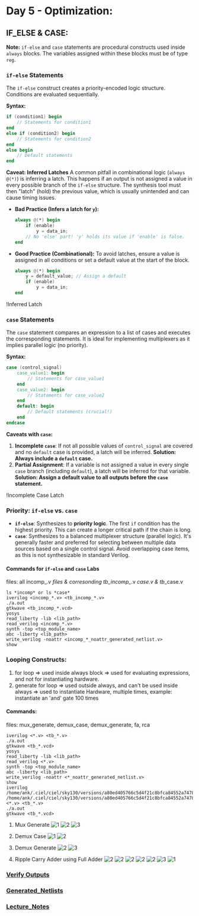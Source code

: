 # Day 5 - Optimization:

## IF_ELSE & CASE:
**Note:** `if-else` and `case` statements are procedural constructs used inside `always` blocks. The variables assigned within these blocks must be of type `reg`.

### `if-else` Statements
The `if-else` construct creates a priority-encoded logic structure. Conditions are evaluated sequentially.

**Syntax:**
```verilog
if (condition1) begin
    // Statements for condition1
end 
else if (condition2) begin
    // Statements for condition2
end 
else begin
    // Default statements
end
```

**Caveat: Inferred Latches**
A common pitfall in combinational logic (`always @(*)`) is inferring a latch. This happens if an output is not assigned a value in every possible branch of the `if-else` structure. The synthesis tool must then "latch" (hold) the previous value, which is usually unintended and can cause timing issues.

*   **Bad Practice (Infers a latch for `y`):**
    ```verilog
    always @(*) begin
        if (enable)
            y = data_in;
        // No 'else' part! 'y' holds its value if 'enable' is false.
    end
    ```
*   **Good Practice (Combinational):**
    To avoid latches, ensure a value is assigned in all conditions or set a default value at the start of the block.
    ```verilog
    always @(*) begin
        y = default_value; // Assign a default
        if (enable)
            y = data_in;
    end
    ```

!Inferred Latch

### `case` Statements
The `case` statement compares an expression to a list of cases and executes the corresponding statements. It is ideal for implementing multiplexers as it implies parallel logic (no priority).

**Syntax:**
```verilog
case (control_signal)
    case_value1: begin
        // Statements for case_value1
    end
    case_value2: begin
        // Statements for case_value2
    end
    default: begin
        // Default statements (crucial!)
    end
endcase
```

**Caveats with `case`:**
1.  **Incomplete `case`**: If not all possible values of `control_signal` are covered and no `default` case is provided, a latch will be inferred. **Solution: Always include a `default` case.**
2.  **Partial Assignment**: If a variable is not assigned a value in every single `case` branch (including `default`), a latch will be inferred for that variable. **Solution: Assign a default value to all outputs before the `case` statement.**

!Incomplete Case Latch

### Priority: `if-else` vs. `case`
*   **`if-else`**: Synthesizes to **priority logic**. The first `if` condition has the highest priority. This can create a longer critical path if the chain is long.
*   **`case`**: Synthesizes to a balanced multiplexer structure (parallel logic). It's generally faster and preferred for selecting between multiple data sources based on a single control signal. Avoid overlapping case items, as this is not synthesizable in standard Verilog.


#### Commands for `if-else` and `case` Labs
files: all incomp_*.v files & corresonding tb_incomp_*.v *_case.v & tb_*_case.v

```
ls *incomp* or ls *case*
iverilog <incomp_*.v> <tb_incomp_*.v>
./a.out
gtkwave <tb_incomp_*.vcd>
yosys
read_liberty -lib <lib_path>
read_verilog <incomp_*.v>
synth -top <top_module_name>
abc -liberty <lib_path>
write_verilog -noattr <incomp_*_noattr_generated_netlist.v>
show
```

### Looping Constructs:

1. for loop => used inside always block => used for evaluating expressions, and not for instantiating hardware.
2. generate for loop => used outside always, and can't be used inside always => used to instantiate Hardware, multiple times, example: instantiate an 'and' gate 100 times

#### Commands:
files: mux_generate, demux_case, demux_generate, fa, rca

```
iverilog <*.v> <tb_*.v>
./a.out
gtkwave <tb_*.vcd>
yosys
read_liberty -lib <lib_path>
read_verilog <*.v>
synth -top <top_module_name>
abc -liberty <lib_path>
write_verilog -noattr <*_noattr_generated_netlist.v>
show
iverilog /home/ank/.ciel/ciel/sky130/versions/a80ed405766c5d4f21c8bfca84552a7478fe75b2/sky130A/libs.ref/sky130_fd_sc_hd/verilog/primitives.v /home/ank/.ciel/ciel/sky130/versions/a80ed405766c5d4f21c8bfca84552a7478fe75b2/sky130A/libs.ref/sky130_fd_sc_hd/verilog/sky130_fd_sc_hd.v <*.v> <tb_*.v>
./a.out
gtkwave <tb_*.vcd>
```

1. Mux Generate
![1](assets/waveform_mux_generate_2.png)
![2](assets/waveform_mux_generated.png)
![3](assets/mux_generate.png)

2. Demux Case
![1](assets/waveform_demux_case.png)
![2](assets/demux_case.png)

3. Demux Generate
![2](assets/waveform_demux_generate.png)
![3](assets/demux_generate.png)

3. Ripple Carry Adder using Full Adder
![2](assets/waveform_rca.png)
![2](assets/waveform_rca_2.png)
![2](assets/waveform_rca_3_mid.png)
![2](assets/waveform_rca_4.png)
![2](assets/waveform_rca_5_end.png)
![3](assets/fa.png)
![1](assets/rca.png)


### [Verify Outputs](assets/)
### [Generated_Netlists](assets/FILES)
### [Lecture_Notes](assets/Lecture_Notes/)
